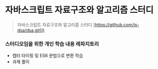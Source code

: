 자바스크립트 자료구조와 알고리즘 스터디
===

> 자바스크립트 자료구조와 알고리즘 스터디 [https://github.com/js-dsa/dsa.git]()

### 스터디모임을 위한 개인 학습 내용 레파지토리

- 챕터 타이핑 및 ES6 문법으로 변환 학습
- 과제 풀이